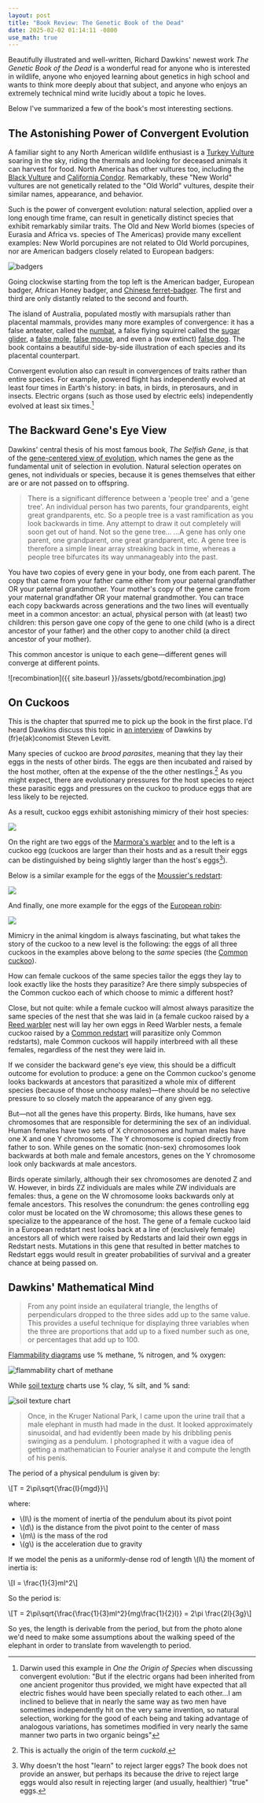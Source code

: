 ```yaml
---
layout: post
title: "Book Review: The Genetic Book of the Dead"
date: 2025-02-02 01:14:11 -0800
use_math: true
---
```


Beautifully illustrated and well-written, Richard Dawkins' newest work *The Genetic Book of the Dead* is a wonderful read for anyone who is interested in wildlife, anyone who enjoyed learning about genetics in high school and wants to think more deeply about that subject, and anyone who enjoys an extremely technical mind write lucidly about a topic he loves.

Below I've summarized a few of the book's most interesting sections.

## The Astonishing Power of Convergent Evolution

A familiar sight to any North American wildlife enthusiast is a [Turkey Vulture](https://ebird.org/species/turvul) soaring in the sky, riding the thermals and looking for deceased animals it can harvest for food. North America has other vultures too, including the [Black Vulture](https://ebird.org/species/blkvul) and [California Condor](https://ebird.org/species/calcon). Remarkably, these "New World" vultures are not genetically related to the "Old World" vultures, despite their similar names, appearance, and behavior.

Such is the power of convergent evolution: natural selection, applied over a long enough time frame, can result in genetically distinct species that exhibit remarkably similar traits. The Old and New World biomes (species of Eurasia and Africa vs. species of The Americas) provide many excellent examples: New World porcupines are not related to Old World porcupines, nor are American badgers closely related to European badgers:

![badgers](https://upload.wikimedia.org/wikipedia/commons/3/35/BadgerCollage.png)

Going clockwise starting from the top left is the American badger, European badger, African Honey badger, and [Chinese ferret-badger](https://en.wikipedia.org/wiki/Chinese_ferret-badger). The first and third are only distantly related to the second and fourth.

The island of Australia, populated mostly with marsupials rather than placental mammals, provides many more examples of convergence: it has a false anteater, called the [numbat](https://en.wikipedia.org/wiki/Numbat), a false flying squirrel called the [sugar glider](https://en.wikipedia.org/wiki/Sugar_glider), a [false mole](https://en.wikipedia.org/wiki/Marsupial_mole), [false mouse](https://en.wikipedia.org/wiki/Antechinus), and even a (now extinct) [false dog](https://en.wikipedia.org/wiki/Thylacine). The book contains a beautiful side-by-side illustration of each species and its placental counterpart.

Convergent evolution also can result in convergences of traits rather than entire species. For example, powered flight has independently evolved at least four times in Earth's history: in bats, in birds, in pterosaurs, and in insects. Electric organs (such as those used by electric eels) independently evolved at least six times.[^3]

[^3]: Darwin used this example in *One the Origin of Species* when discussing convergent evolution: "But if the electric organs had been inherited from one ancient progenitor thus provided, we might have expected that all electric fishes would have been specially related to each other…I am inclined to believe that in nearly the same way as two men have sometimes independently hit on the very same invention, so natural selection, working for the good of each being and taking advantage of analogous variations, has sometimes modified in very nearly the same manner two parts in two organic beings"

## The Backward Gene's Eye View

Dawkins' central thesis of his most famous book, *The Selfish Gene*, is that of the [gene-centered view of evolution](https://en.wikipedia.org/wiki/Gene-centered_view_of_evolution), which names the gene as the fundamental unit of selection in evolution. Natural selection operates on genes, not individuals or species, because it is genes themselves that either are or are not passed on to offspring.

> There is a significant difference between a 'people tree' and a 'gene tree'. An individual person has two parents, four grandparents, eight great grandparents, etc. So a people tree is a vast ramification as you look backwards in time. Any attempt to draw it out completely will soon get out of hand. Not so the gene tree… …A gene has only one parent, one grandparent, one great grandparent, etc. A gene tree is therefore a simple linear array streaking back in time, whereas a people tree bifurcates its way unmanageably into the past.

You have two copies of every gene in your body, one from each parent. The copy that came from your father came either from your paternal grandfather OR your paternal grandmother. Your mother's copy of the gene came from your maternal grandfather OR your maternal grandmother. You can trace each copy backwards across generations and the two lines will eventually meet in a common ancestor: an actual, physical person with (at least) two children: this person gave one copy of the gene to one child (who is a direct ancestor of your father) and the other copy to another child (a direct ancestor of your mother).

This common ancestor is unique to each gene—different genes will converge at different points.

![recombination]({{ site.baseurl }}/assets/gbotd/recombination.jpg)

## On Cuckoos

This is the chapter that spurred me to pick up the book in the first place. I'd heard Dawkins discuss this topic in [an interview](https://freakonomics.com/podcast/richard-dawkins-on-god-genes-and-murderous-baby-cuckoos/) of Dawkins by (fr)e(ak)conomist Steven Levitt.

Many species of cuckoo are *brood parasites*, meaning that they lay their eggs in the nests of other birds. The eggs are then incubated and raised by the host mother, often at the expense of the the other nestlings.[^1] As you might expect, there are evolutionary pressures for the host species to reject these parasitic eggs and pressures on the cuckoo to produce eggs that are less likely to be rejected.


[^1]: This is actually the origin of the term *cuckold*.

As a result, cuckoo eggs exhibit astonishing mimicry of their host species:

![](https://upload.wikimedia.org/wikipedia/commons/thumb/6/65/Cuculus_canorus_canorus_MHNT.ZOO.2010.11.150.36.jpg/640px-Cuculus_canorus_canorus_MHNT.ZOO.2010.11.150.36.jpg)

On the right are two eggs of the [Marmora's warbler](https://ebird.org/species/marwar1) and to the left  is a cuckoo egg (cuckoos are larger than their hosts and as a result their eggs can be distinguished by being slightly larger than the host's eggs[^2]).

[^2]: Why doesn't the host "learn" to reject larger eggs? The book does not provide an answer, but perhaps its because the drive to reject large eggs would also result in rejecting larger (and usually, healthier) "true" eggs.

Below is a similar example for the eggs of the [Moussier's redstart](https://ebird.org/species/moured1):

![](https://upload.wikimedia.org/wikipedia/commons/1/1b/Cuculus_canorus_bangsi_MHNT.ZOO.2010.11.149.13.jpg)

And finally, one more example for the eggs of the [European robin](https://ebird.org/species/eurrob1):

![](https://upload.wikimedia.org/wikipedia/commons/7/7b/Cuculus_canorus_canorus_MHNT.ZOO.2010.11.150.1.jpg)

Mimicry in the animal kingdom is always fascinating, but what takes the story of the cuckoo to a new level is the following: the eggs of all three cuckoos in the examples above belong to the *same* species (the [Common cuckoo](https://ebird.org/species/comcuc)).

How can female cuckoos of the same species tailor the eggs they lay to look exactly like the hosts they parasitize? Are there simply subspecies of the Common cuckoo each of which choose to mimic a different host?

Close, but not quite: while a female cuckoo will almost always parasitize the same species of the nest that she was laid in (a female cuckoo raised by a [Reed warbler](https://ebird.org/species/eurwar1) nest will lay her own eggs in Reed Warbler nests, a female cuckoo raised by a [Common redstart](https://ebird.org/species/comred2) will parasitize only Common redstarts), male Common cuckoos will happily interbreed with all these females, regardless of the nest they were laid in.

If we consider the backward gene's eye view, this should be a difficult outcome for evolution to produce: a gene on the Common cuckoo's genome looks backwards at ancestors that parasitized a whole mix of different species (because of those unchoosy males)—there should be no selective pressure to so closely match the appearance of any given egg.

But—not all the genes have this property. Birds, like humans, have sex chromosomes that are responsible for determining the sex of an individual. Human females have two sets of X chromosomes and human males have one X and one Y chromosome. The Y chromosome is copied directly from father to son. While genes on the somatic (non-sex) chromosomes look backwards at both male and female ancestors, genes on the Y chromosome look only backwards at male ancestors.

Birds operate similarly, although their sex chromosomes are denoted Z and W. However, in birds ZZ individuals are males while ZW individuals are females: thus, a gene on the W chromosome looks backwards only at female ancestors. This resolves the conundrum: the genes controlling egg color must be located on the W chromosome; this allows these genes to specialize to the appearance of the host. The gene of a female cuckoo laid in a European redstart nest looks back at a line of (exclusively female) ancestors all of which were raised by Redstarts and laid their own eggs in Redstart nests. Mutations in this gene that resulted in better matches to Redstart eggs would result in greater probabilities of survival and a greater chance at being passed on.

## Dawkins' Mathematical Mind

> From any point inside an equilateral triangle, the lengths of perpendiculars dropped to the three sides add up to the same value. This provides a useful technique for displaying three variables when the three are proportions that add up to a fixed number such as one, or percentages that add up to 100.

[Flammability diagrams](https://en.wikipedia.org/wiki/Flammability_diagram) use % methane, % nitrogen, and % oxygen:

![flammability chart of methane](https://upload.wikimedia.org/wikipedia/commons/thumb/9/9f/Flammability_diagram_methane.svg/1920px-Flammability_diagram_methane.svg.png)

While [soil texture](https://en.wikipedia.org/wiki/Soil_texture) charts use % clay, % silt, and % sand:

![soil texture chart](https://upload.wikimedia.org/wikipedia/commons/thumb/a/ad/SoilTexture_USDA.svg/640px-SoilTexture_USDA.svg.png)

> Once, in the Kruger National Park, I came upon the urine trail that a male elephant in musth had made in the dust. It looked approximately sinusoidal, and had evidently been made by his dribbling penis swinging as a pendulum. I photographed it with a vague idea of getting a mathematician to Fourier analyse it and compute the length of his penis.

The period of a physical pendulum is given by:

\\[T = 2\pi\sqrt{\frac{I}{mgd}}\\]

where:

* \\(I\\) is the moment of inertia of the pendulum about its pivot point
* \\(d\\) is the distance from the pivot point to the center of mass
* \\(m\\) is the mass of the rod
* \\(g\\) is the acceleration due to gravity

If we model the penis as a uniformly-dense rod of length \\(l\\) the moment of inertia is:

\\[I = \frac{1}{3}ml^2\\]

So the period is:

\\[T = 2\pi\sqrt{\frac{\frac{1}{3}ml^2}{mg\frac{1}{2}l}} = 2\pi \frac{2l}{3g}\\]

So yes, the length is derivable from the period, but from the photo alone we'd need to make some assumptions about the walking speed of the elephant in order to translate from wavelength to period.
